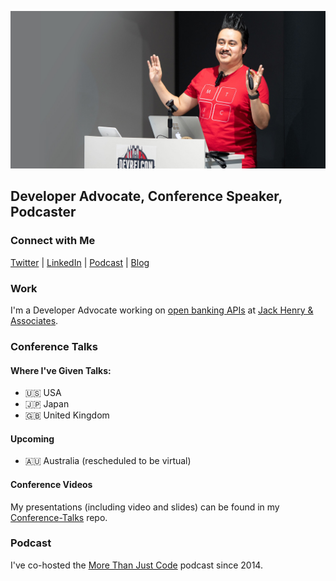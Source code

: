 ![Jaime Lopez Jr](https://github.com/DevWithTheHair/DevWithTheHair/blob/master/jaime-lopez-jr.jpg)

## Developer Advocate, Conference Speaker, Podcaster

### Connect with Me

[Twitter](https://twitter.com/devwiththehair) | [LinkedIn](https://www.linkedin.com/in/jaime-lopez-jr-247b968/) | [Podcast](http://mtjc.fm) | [Blog](http://www.devwiththehair.com)

### Work

I'm a Developer Advocate working on [open banking APIs](https://banno.com/digital-toolkit/) at [Jack Henry & Associates](https://www.jackhenry.com).

### Conference Talks

#### Where I've Given Talks: 

- 🇺🇸 USA
- 🇯🇵 Japan
- 🇬🇧 United Kingdom

#### Upcoming

- 🇦🇺 Australia (rescheduled to be virtual)

#### Conference Videos

My presentations (including video and slides) can be found in my [Conference-Talks](https://github.com/DevWithTheHair/Conference-Talks) repo.

### Podcast

I've co-hosted the [More Than Just Code](http://mtjc.fm) podcast since 2014.
